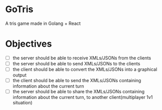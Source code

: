 # GoTris
A tris game made in Golang + React

# Objectives

- [ ] the server should be able to receive XMLs/JSONs from the clients
- [ ] the server should be able to send XMLs/JSONs to the clients
- [ ] the client should be able to convert the XMLs/JSONs into a graphical output
- [ ] the client should be able to send the XMLs/JSONs containing information about the current turn
- [ ] the server should be able to share the XMLs/JSONs containing information about the current turn, to another client(multiplayer 1v1 situation)